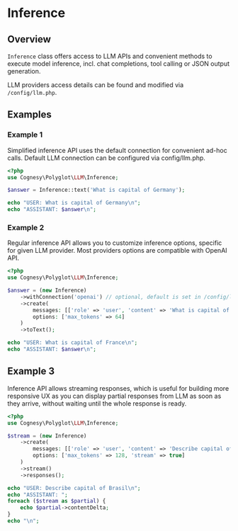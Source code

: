# Inference

## Overview

`Inference` class offers access to LLM APIs and convenient methods to execute
model inference, incl. chat completions, tool calling or JSON output
generation.

LLM providers access details can be found and modified via `/config/llm.php`.


## Examples

### Example 1

Simplified inference API uses the default connection for convenient ad-hoc calls.
Default LLM connection can be configured via config/llm.php.

```php
<?php
use Cognesy\Polyglot\LLM\Inference;

$answer = Inference::text('What is capital of Germany');

echo "USER: What is capital of Germany\n";
echo "ASSISTANT: $answer\n";
```

### Example 2

Regular inference API allows you to customize inference options, specific for given LLM provider.
Most providers options are compatible with OpenAI API.

```php
<?php
use Cognesy\Polyglot\LLM\Inference;

$answer = (new Inference)
    ->withConnection('openai') // optional, default is set in /config/llm.php
    ->create(
        messages: [['role' => 'user', 'content' => 'What is capital of France']],
        options: ['max_tokens' => 64]
    )
    ->toText();

echo "USER: What is capital of France\n";
echo "ASSISTANT: $answer\n";
```

## Example 3

Inference API allows streaming responses, which is useful for building more responsive UX
as you can display partial responses from LLM as soon as they arrive, without waiting until
the whole response is ready.

```php
<?php
use Cognesy\Polyglot\LLM\Inference;

$stream = (new Inference)
    ->create(
        messages: [['role' => 'user', 'content' => 'Describe capital of Brasil']],
        options: ['max_tokens' => 128, 'stream' => true]
    )
    ->stream()
    ->responses();

echo "USER: Describe capital of Brasil\n";
echo "ASSISTANT: ";
foreach ($stream as $partial) {
    echo $partial->contentDelta;
}
echo "\n";
```
